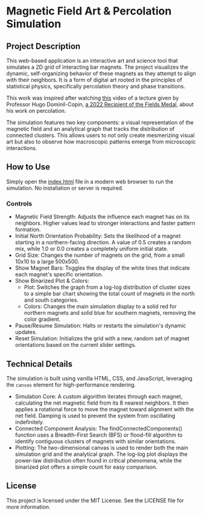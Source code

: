 # Magnetic Field Art & Percolation Simulation
## Project Description
This web-based application is an interactive art and science tool that simulates a 2D grid of interacting bar magnets. The project visualizes the dynamic, self-organizing behavior of these magnets as they attempt to align with their neighbors. It is a form of digital art rooted in the principles of statistical physics, specifically percolation theory and phase transitions.

This work was inspired after watching [this](https://youtu.be/da3-dHWb4WU?feature=shared) video of a lecture given by Professor Hugo Dominil-Copin, [a 2022 Recipient of the Fields Medal](https://www.ams.org/publications/journals/notices/202209/rnoti-p1601.pdf), about his work on percolation.

The simulation features two key components: a visual representation of the magnetic field and an analytical graph that tracks the distribution of connected clusters. This allows users to not only create mesmerizing visual art but also to observe how macroscopic patterns emerge from microscopic interactions.
## How to Use
Simply open the [index.html](index.html) file in a modern web browser to run the simulation. No installation or server is required.
### Controls
 * Magnetic Field Strength: Adjusts the influence each magnet has on its neighbors. Higher values lead to stronger interactions and faster pattern formation.
 * Initial North Orientation Probability: Sets the likelihood of a magnet starting in a northern-facing direction. A value of 0.5 creates a random mix, while 1.0 or 0.0 creates a completely uniform initial state.
 * Grid Size: Changes the number of magnets on the grid, from a small 10x10 to a large 500x500.
 * Show Magnet Bars: Toggles the display of the white lines that indicate each magnet's specific orientation.
 * Show Binarized Plot & Colors:
   * Plot: Switches the graph from a log-log distribution of cluster sizes to a simple bar chart showing the total count of magnets in the north and south categories.
   * Colors: Changes the main simulation display to a solid red for northern magnets and solid blue for southern magnets, removing the color gradient.
 * Pause/Resume Simulation: Halts or restarts the simulation's dynamic updates.
 * Reset Simulation: Initializes the grid with a new, random set of magnet orientations based on the current slider settings.
## Technical Details
The simulation is built using vanilla HTML, CSS, and JavaScript, leveraging the `canvas` element for high-performance rendering.
 * Simulation Core: A custom algorithm iterates through each magnet, calculating the net magnetic field from its 8 nearest neighbors. It then applies a rotational force to move the magnet toward alignment with the net field. Damping is used to prevent the system from oscillating indefinitely.
 * Connected Component Analysis: The findConnectedComponents() function uses a Breadth-First Search (BFS) or flood-fill algorithm to identify contiguous clusters of magnets with similar orientations.
 * Plotting: The two-dimensional canvas is used to render both the main simulation grid and the analytical graph. The log-log plot displays the power-law distribution often found in critical phenomena, while the binarized plot offers a simple count for easy comparison.
## License
This project is licensed under the MIT License. See the LICENSE file for more information.
